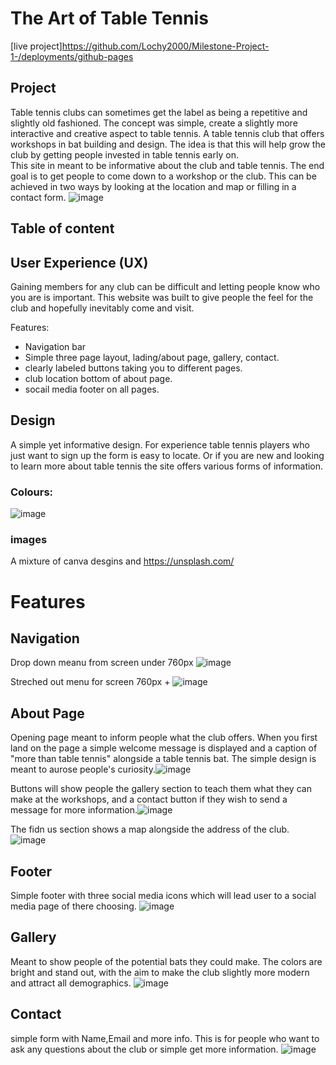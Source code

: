 # The Art of Table Tennis
[live project]https://github.com/Lochy2000/Milestone-Project-1-/deployments/github-pages

## Project
Table tennis clubs can sometimes get the label as being a repetitive and slightly old fashioned. The concept was simple, create a slightly more interactive and creative aspect to table tennis. A table tennis club that offers workshops in bat building and design. The idea is that this will help grow the club by getting people invested in table tennis early on.  
This site in meant to be informative about the club and table tennis. The end goal is to get people to come down to a workshop or the club. This can be achieved in two ways by looking at the location and map or filling in a contact form. 
![image](https://github.com/Lochy2000/Milestone-Project-1-/assets/164012429/2ad54d2e-19c1-49a0-8e57-1446d13f9232)

## Table of content

## User Experience (UX)
Gaining members for any club can be difficult and letting people know who you are is important. This website was built to give people the feel for the club and hopefully inevitably come and visit. 


Features:
- Navigation bar
- Simple three page layout, lading/about page, gallery, contact.
- clearly labeled buttons taking you to different pages.
- club location bottom of about page.
- socail media footer on all pages.

## Design 
A simple yet informative design. For experience table tennis players who just want to sign up the form is easy to locate. Or if you are new and looking to learn more about table tennis the site offers various forms of information.
### Colours:
![image](https://github.com/Lochy2000/Milestone-Project-1-/assets/164012429/6ac5a4c2-64a8-48f0-8268-c25f522297bf)
### images 
A mixture of canva desgins and https://unsplash.com/ 

# Features

## Navigation 
Drop down meanu from screen under 760px ![image](https://github.com/Lochy2000/Milestone-Project-1-/assets/164012429/f5dee42a-547b-4989-8693-9d2a93e214fb)

Streched out menu for screen 760px + ![image](https://github.com/Lochy2000/Milestone-Project-1-/assets/164012429/9e53b9cd-e6de-4905-94c2-895b11920859)

## About Page
Opening page meant to inform people what the club offers. 
When you first land on the page a simple welcome message is displayed and a caption of "more than table tennis" alongside a table tennis bat. The simple design is meant to aurose people's curiosity.![image](https://github.com/Lochy2000/Milestone-Project-1-/assets/164012429/7b62f3d3-e67f-4c39-aaf7-4d8fba005ca8)

Buttons will show people the gallery section to teach them what they can make at the workshops, and a contact button if they wish to send a message for more information.![image](https://github.com/Lochy2000/Milestone-Project-1-/assets/164012429/ebe93eaa-f4c2-4538-8778-b0d0bd77463f)

The fidn us section shows a map alongside the address of the club. 
![image](https://github.com/Lochy2000/Milestone-Project-1-/assets/164012429/1db71d36-4d7c-4691-9e0b-4fab45fc5186)

## Footer 
Simple footer with three social media icons which will lead user to a social media page of there choosing. 
![image](https://github.com/Lochy2000/Milestone-Project-1-/assets/164012429/9bf6fabf-a7a0-427f-9a40-694792c98171)

## Gallery

Meant to show people of the potential bats they could make. The colors are bright and stand out, with the aim to make the club slightly more modern and attract all demographics. 
![image](https://github.com/Lochy2000/Milestone-Project-1-/assets/164012429/f20d551e-a02d-47de-8028-64b830f07bb1)

## Contact 
simple form with Name,Email and more info. This is for people who want to ask any questions about the club or simple get more information.
![image](https://github.com/Lochy2000/Milestone-Project-1-/assets/164012429/0553227b-b3b1-4ee2-921e-55e720faa46d)









